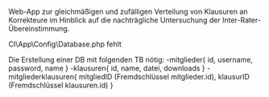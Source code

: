 Web-App zur gleichmäßigen und zufälligen Verteilung von Klausuren an Korrekteure im Hinblick auf die nachträgliche Untersuchung der Inter-Rater-Übereinstimmung.

CI\App\Config\Database.php fehlt

Die Erstellung einer DB mit folgenden TB nötig:
-mitglieder{
  id,
  username,
  password,
  name
 }
-klausuren{
  id,
  name,
  datei,
  downloads
 }
-mitgliederklausuren{
  mitgliedID (Fremdschlüssel mitglieder.id),
  klausurID (Fremdschlüssel klausuren.id)
 }
